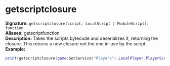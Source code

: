 # getscriptclosure
**Signature:** `getscriptclosure(script: LocalScript | ModuleScript): function` <br>
**Aliases:** getscriptfunction <br>
**Description:** Takes the scripts bytecode and deserializes it, returning the closure. This returns a new closure not the one in-use by the script. <br>
**Example:**
```lua
print(getscriptclosure(game:GetService("Players").LocalPlayer.PlayerScripts.ChatScript))
```
